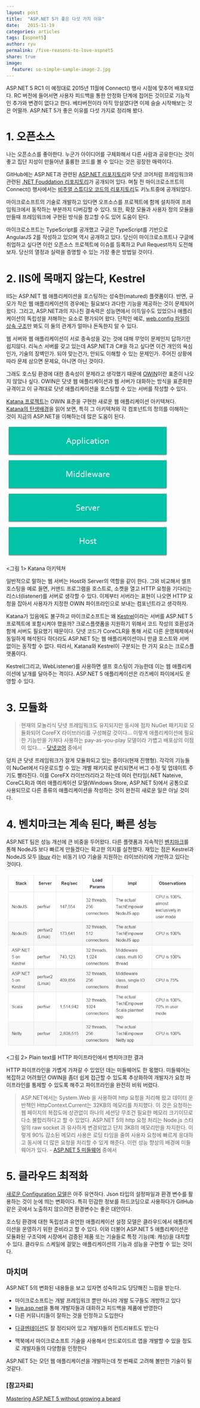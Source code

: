 ```yaml
---
layout: post
title:  "ASP.NET 5가 좋은 다섯 가지 이유"
date:   2015-11-19
categories: articles
tags: [aspnet5]
author: ryu
permalink: /five-reasons-to-love-aspnet5
share: true
image:
  feature: so-simple-sample-image-2.jpg
---
```


ASP.NET 5 RC1 이 예정대로 2015년 11월에 Connect() 행사 시점에 맞추어 배포되었다. RC 버전에 들어서면 사용자 피드백을 통한 안정화 단계에 접어든 것이므로 기능적인 추가와 변경이 없다고 한다. 베타버전이라 아직 망설였다면 이제 슬슬 시작해보는 것은 어떨까. ASP.NET 5가 좋은 이유를 다섯 가지로 정리해 봤다.

# 1. 오픈소스

나는 오픈소스를 좋아한다. 누군가 아이디어를 구체화해서 다른 사람과 공유한다는 것이 좋고 집단 지성이 만들어낸 훌륭한 코드를 볼 수 있다는 것은 굉장한 매력이다. 

GitHub에는 ASP.NET과 관련된 [ASP.NET 리포지토리](https://github.com/aspnet/)와 닷넷 코어처럼 프레임워크와 관련된 [.NET Fouddation 리포지토리](https://github.com/dotnet/)가 공개되어 있다. 며칠 전 마이크로소프트의 Connect() 행사에서는 [비주얼 스튜디오 코드의 리포지토리](https://github.com/Microsoft/vscode)도 키노트중에 공개되었다. 

마이크로소프트의 기술로 개발하고 있다면 오프소스를 프로젝트에 함께 설치하여 프레임워크에서 동작하는 부분까지 디버깅할 수 있다. 또한, 확장 모듈과 사용자 정의 모듈을 만들때 프레임워크에 구현된 방식을 참고할 수도 있어 도움이 된다. 

마이크로소프트는 TypeScript를 공개했고 구글은 TypeScript를 기반으로 AngularJS 2를 작성하고 있으며 역시 공개하고 있다. 당신이 마이크로소프트나 구글에 취업하고 싶다면 이런 오픈소스 프로젝트에 이슈를 등록하고 Pull Request까지 도전해 보자. 당신의 열정과 실력을 증명할 수 있는 가장 좋은 방법일 것이다.

# 2. IIS에 목매지 않는다, Kestrel

IIS는 ASP.NET 웹 애플리케이션을 호스팅하는 성숙한(matured) 플랫폼이다. 반면, 규모가 작은 웹 애플리케이션의 경우에는 필요보다 과다한 기능을 제공하는 것이 문제되어 왔다. 그리고, ASP.NET과의 지나친 결속력은 성능면에서 이득일수도 있었으나 애플리케이션의 독립성을 저해하는 요소로 평가되어 왔다. 단적인 예로, [web.config 파일의 상속 구조](https://msdn.microsoft.com/en-us/library/ms178685.aspx)만 봐도 이 둘의 관계가 얼마나 돈독한지 알 수 있다. 

웹 서버와 웹 애플리케이션이 서로 종속성을 갖는 것에 대해 무엇이 문제인지 답하기란 쉽지않다. 리눅스 서버를 갖고 있는데 ASP.NET과 C#을 하고 싶다면 이건 개인의 욕심인가, 기술의 장벽인가. 되야 맞는건가, 안되도 이해할 수 있는 문제인가. 주어진 상황에 따라 문제 삼으면 문제요, 아니면 아닌 것이다.

그래도 호스팅 환경에 대한 종속성이 문제라고 생각했기 때문에 [OWIN](http://owin.org/)이란 표준이 나오지 않았나 싶다. OWIN은 닷넷 웹 애플리케이션과 웹 서버가 대화하는 방식을 표준화한 규격이고 이 규격대로 닷넷 애플리케이션을 호스팅할 수 있는 서버를 작성할 수 있다.   

[Katana 프로젝트](http://katanaproject.codeplex.com/documentation)는 OWIN 표준을 구현한 새로운 웹 애플리케이션 아키텍쳐다. [Katana의 탄생배경](http://www.asp.net/aspnet/overview/owin-and-katana/an-overview-of-project-katana)을 읽어 보면, 특히 그 아키텍쳐와 각 컴포넌트의 정의를 이해하는 것이 지금의 ASP.NET을 이해하는데 많은 도움이 된다.

![Katana Architecture](/images/post/katana-architecture.png)

<그림 1> Katana 아키텍쳐

일반적으로 말하는 웹 서버는 Host와 Server의 역할을 같이 한다. 그와 비교해서 셀프 호스팅을 예로 들면, 커맨드 프로그램을 호스트로, 소켓을 열고 HTTP 요청을 기다리는 리스너(listener)를 서버로 생각할 수 있다. 이제부터 서버라는 표현이 나오면 HTTP 요청을 잡아서 사용자가 지정한 OWIN 파이프라인으로 보내는 컴포넌트라고 생각하자.

Katana가 있음에도 불구하고 마이크로소프트는 왜 [Kestrel](https://github.com/aspnet/Home/wiki/Servers)이라는 서버를 ASP.NET 5 프로젝트에 포함시켜야 했을까? 크로스플랫폼을 지원하기 위해서 코드 작성의 호환성과 함께 서버도 필요했기 때문이다. 닷넷 코드가 CoreCLR을 통해 서로 다른 운영체제에서 동일하게 해석된다 하더라도 ASP.NET 5는 웹 애플리케이션이니 만큼 호스트와 서버 없이는 동작할 수 없다. 따라서, Katana와 Kestrel이 구분되는 한 가지 요소는 크로스플랫폼이다.

Kestrel(그리고, WebListener)를 사용하면 셀프 호스팅이 가능한데 이는 웹 애플리케이션에 날개를 달아주는 격이다. ASP.NET 5 애플리케이션은 라즈베이 파이에서도 운영할 수 있다.

# 3. 모듈화

>현재의 모놀리식 닷넷 프레임워크도 유지되지만 동시에 점차 NuGet 패키지로 모듈화되어 CoreFX 라이브러리를 구성해갈 것이다... 이렇게 애플리케이션에 필요한 기능만을 가져다 사용하는 pay-as-you-play 모델이라 가볍고 배포상의 이점이 있다...  - [닷넷코어](/net-core/) 중에서 

덩치 큰 닷넷 프레임워크가 잘게 모듈화되고 있는 중이다(현재 진행형). 각각의 기능들이 NuGet에서 다운로드할 수 있는 개별 패키지로 분리되면서 버그 수정 및 업데이트 주기도 빨라진다. 이를 CoreFX 라이브러리라고 하는데 여러 런타임(.NET Nateive, CoreCLR)과 여러 애플리케이션 모델(Windows Store, ASP.NET 5)에서 공통으로 사용되므로 다른 종류의 애플리케이션을 작성하는 것이 완전히 새로운 일은 아닐 것이다.

# 4. 벤치마크는 계속 된다, 빠른 성능

ASP.NET 팀은 성능 개선에 큰 비중을 두어왔다. 다른 플랫폼과 지속적인 [벤치마크](https://github.com/aspnet/benchmarks#plain-text-with-http-pipelining)를 통해 NodeJS 보다 빠르게 만들겠다는 확고한 의지를 실천했다. 재밌는 점은 Kestrel과 NodeJS 모두 [libuv](https://github.com/libuv/libuv) 라는 비동기 I/O 기술을 지원하는 라이브러리에 기반하고 있다는 것이다. 

[![benchmark](/images/post/benchmark.png)](https://github.com/aspnet/benchmarks#plain-text-with-http-pipelining)

<그림 2> Plain text를 HTTP 파이프라인에서 벤치마크한 결과

HTTP 파이프라인을 가볍게 가져갈 수 있었던 데는 미들웨어도 한 몫했다. 미들웨어는 복잡하고 어려웠던 OWIN을 좀더 쉽게 접근할 수 있도록 추상화하여 개발자가 요청 파이프라인를 통제할 수 있도록 해주고 파이프라인을 완전히 비워 버렸다.

>ASP.NET에서는 System.Web 을 사용하여 http 요청을 처리해 왔고 데이터 운반책인 HttpContext.Current는 32KB의 메모리를 차지했다. 이 것은 요청하는 웹 페이지의 복잡도에 상관없이 하나의 세션당 무조건 필요한 메모리 크기이므로 다소 불합리하다고 할 수 있었다. ASP.NET 5의 http 요청 처리는 Node.js 스타일의 raw socket 과 유사하게 변경되었고 단지 3KB의 메모리만을 차지한다. 이렇게 90% 감소된 메모리 사용은 로딩 타임을 줄여 사용자 요청에 빠르게 응대하고 동시에 더 많은 요청을 처리할 수 있게 해준다. 이런 성능 향상의 배경에 미들웨어가 있다.  - [ASP.NET 5 미들웨어](/middleware/) 중에서 

    
# 5. 클라우드 최적화

[새로운 Configuration 모델](/bye-web-config/)은 아주 유연하다. Json 타입의 설정파일과 환경 변수를 활용하는 것이 눈에 띄는 변화이다. 특히 민감한 정보를 하드코딩으로 사용하다가 GitHub 같은 곳에서 노출하지 않으려면 환경변수는 좋은 대안이다.

호스팅 환경에 대한 독립성과 유연한 애플리케이션 설정 모델은 클라우드에서 애플리케이션을 운영하기 위한 준비라고 할 수 있다. 이와 더불어 ASP.NET 5 애플리케이션은 모듈화된 구조덕에 시장에서 검증된 제품 또는 기술들로 특정 기능(예: 캐싱)을 대치할 수 있다. 클라우드 스케일에 걸맞는 애플리케이션의 기능과 성능을 구현할 수 있는 것이다. 

## 마치며

ASP.NET 5의 변화된 내용들을 보고 있자면 성숙하고도 당당해진 느낌을 받는다.

* 마이크로소프트는 개발 프레임워크 뿐만 아니라 개발 도구들도 개방하고 있다
* [live.asp.net](https://live.asp.net/)을 통해 개발자들과 대화하고 피드백을 제품에 반영한다
* 다른 커뮤니티들이 잘하는 것을 인정하고 도입한다
- [다큐멘테이션](http://docs.asp.net/)도 잘 정리되어 있고 개발자들의 컨트리뷰트도 받는다
* 맥북에서 마이크로소프트 기술을 사용해서 안드로이드르 앱을 개발할 수 있을 정도로 개발자들의 다양함을 인정한다

ASP.NET 5는 모던 웹 애플리케이션을 개발하는데 첫 번째로 고려해 볼만한 기술이 될 것같다.

### [참고자료]
[Mastering ASP.NET 5 without growing a beard](http://blogs.msdn.com/b/tess/archive/2015/11/12/mastering-asp-net-5-without-growing-a-beard.aspx)
